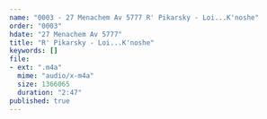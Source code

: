 ```yaml
---
name: "0003 - 27 Menachem Av 5777 R' Pikarsky - Loi...K'noshe"
order: "0003"
hdate: "27 Menachem Av 5777"
title: "R' Pikarsky - Loi...K'noshe"
keywords: []
file:
- ext: ".m4a"
  mime: "audio/x-m4a"
  size: 1366065
  duration: "2:47"
published: true
---
```


